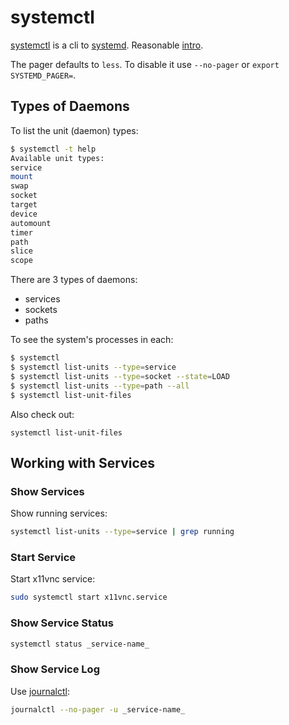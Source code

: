 # systemctl

[systemctl](https://www.linux.org/docs/man1/systemctl.html) is a cli to
[systemd](https://www.linux.org/docs/man1/systemd.html).
Reasonable [intro](https://skyyy.hashnode.dev/systemctl-linux-command).

The pager defaults to `less`.  To disable it use `--no-pager` or
`export SYSTEMD_PAGER=`.

## Types of Daemons

To list the unit (daemon) types:

```sh
$ systemctl -t help
Available unit types:
service
mount
swap
socket
target
device
automount
timer
path
slice
scope
```

There are 3 types of daemons:

* services
* sockets
* paths

To see the system's processes in each:

```sh
$ systemctl
$ systemctl list-units --type=service
$ systemctl list-units --type=socket --state=LOAD
$ systemctl list-units --type=path --all
$ systemctl list-unit-files
```

Also check out:

```
systemctl list-unit-files
```

## Working with Services

### Show Services

Show running services:

```sh
systemctl list-units --type=service | grep running
```

### Start Service

Start x11vnc service:

```sh
sudo systemctl start x11vnc.service
```

### Show Service Status


```sh
systemctl status _service-name_
```

### Show Service Log

Use [journalctl](https://www.man7.org/linux/man-pages/man1/journalctl.1.html):

```sh
journalctl --no-pager -u _service-name_
```
